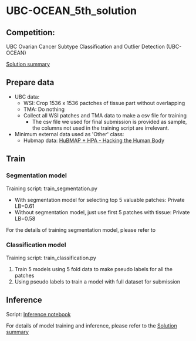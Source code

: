 # UBC-OCEAN_5th_solution

## Competition:

UBC Ovarian Cancer Subtype Classification and Outlier Detection (UBC-OCEAN)

[Solution summary](https://www.kaggle.com/competitions/UBC-OCEAN/discussion/466017)

## Prepare data

* UBC data:
    * WSI: Crop 1536 x 1536 pactches of tissue part without overlapping
    * TMA: Do nothing
    * Collect all WSI patches and TMA data to make a csv file for training
        * The csv file we used for final submission is provided as sample, the columns not used in the training script
          are irrelevant.
* Minimum external data used as 'Other' class:
    * Hubmap
      data: [HuBMAP + HPA - Hacking the Human Body](https://www.kaggle.com/competitions/hubmap-organ-segmentation/overview)

## Train

### Segmentation model

Training script: train_segmentation.py

* With segmentation model for selecting top 5 valuable patches:  Private LB=0.61
* Without segmentation model, just use first 5 patches with tissue: Private LB=0.58

For the details of training segmentation model, please refer to

### Classification model

Training script: train_classification.py

1. Train 5 models using 5 fold data to make pseudo labels for all the patches
2. Using pseudo labels to train a model with full dataset for submission

## Inference

Script: [Inference notebook](https://www.kaggle.com/code/liushuzhi/5thplacesolutionsubnotebook?scriptVersionId=158430537)

For details of model training and inference, please refer to
the [Solution summary](https://www.kaggle.com/competitions/UBC-OCEAN/discussion/466017)